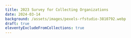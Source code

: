 ```yaml
---
title: 2023 Survey for Collecting Organizations
date: 2024-03-14
background: /assets/images/pexels-rfstudio-3810792.webp
draft: true
eleventyExcludeFromCollections: true
---
```


